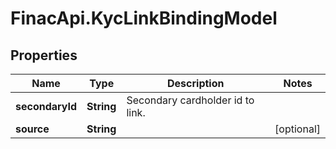 # FinacApi.KycLinkBindingModel

## Properties
Name | Type | Description | Notes
------------ | ------------- | ------------- | -------------
**secondaryId** | **String** | Secondary cardholder id to link. | 
**source** | **String** |  | [optional] 
